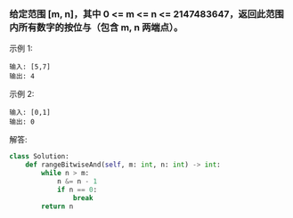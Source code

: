 
### 给定范围 [m, n]，其中 0 <= m <= n <= 2147483647，返回此范围内所有数字的按位与（包含 m, n 两端点）。

示例 1: 

    输入: [5,7]
    输出: 4
示例 2:

    输入: [0,1]
    输出: 0

解答:

```python
class Solution:
    def rangeBitwiseAnd(self, m: int, n: int) -> int:
        while n > m:
            n &= n - 1
            if n == 0:
                break
        return n
```
